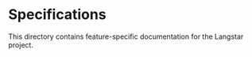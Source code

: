 # Specifications

This directory contains feature-specific documentation for the Langstar project.

